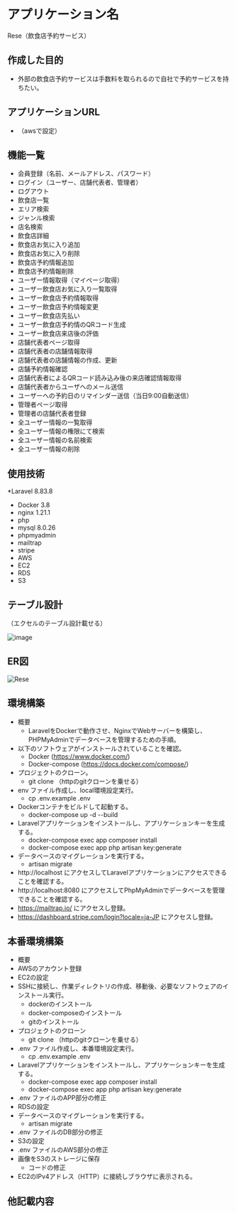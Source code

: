 # アプリケーション名
Rese（飲食店予約サービス）


## 作成した目的
* 外部の飲食店予約サービスは手数料を取られるので自社で予約サービスを持ちたい。

## アプリケーションURL
* （awsで設定）

## 機能一覧
* 会員登録（名前、メールアドレス、パスワード）
* ログイン（ユーザー、店舗代表者、管理者）
* ログアウト
* 飲食店一覧
* エリア検索
* ジャンル検索
* 店名検索
* 飲食店詳細
* 飲食店お気に入り追加
* 飲食店お気に入り削除
* 飲食店予約情報追加
* 飲食店予約情報削除
* ユーザー情報取得（マイページ取得）
* ユーザー飲食店お気に入り一覧取得
* ユーザー飲食店予約情報取得
* ユーザー飲食店予約情報変更
* ユーザー飲食店先払い
* ユーザー飲食店予約情のQRコード生成
* ユーザー飲食店来店後の評価
* 店舗代表者ページ取得
* 店舗代表者の店舗情報取得
* 店舗代表者の店舗情報の作成、更新
* 店舗予約情報確認
* 店舗代表者によるQRコード読み込み後の来店確認情報取得
* 店舗代表者からユーザへのメール送信
* ユーザーへの予約日のリマインダー送信（当日9:00自動送信）
* 管理者ページ取得
* 管理者の店舗代表者登録
* 全ユーザー情報の一覧取得
* 全ユーザー情報の権限にて検索
* 全ユーザー情報の名前検索
* 全ユーザー情報の削除

## 使用技術
*Laravel 8.83.8
* Docker 3.8
* nginx 1.21.1
* php 
* mysql 8.0.26
* phpmyadmin
* mailtrap
* stripe
* AWS
* EC2
* RDS
* S3

## テーブル設計
（エクセルのテーブル設計載せる）

![image](https://github.com/yuusakuhariya/Rese/assets/137383906/d7439793-2833-494b-92c1-ea385976a792)


## ER図
![Rese](https://github.com/yuusakuhariya/Rese/assets/137383906/2cd9e9ce-bd5d-4755-90f7-f9fe8995666c)


## 環境構築
* 概要
  * LaravelをDockerで動作させ、NginxでWebサーバーを構築し、PHPMyAdminでデータベースを管理するための手順。
* 以下のソフトウェアがインストールされていることを確認。
  * Docker (https://www.docker.com/)
  * Docker-compose (https://docs.docker.com/compose/)
* プロジェクトのクローン。
  * git clone （httpのgitクローンを乗せる）
* env ファイル作成し、local環境設定実行。
  * cp .env.example .env
* Dockerコンテナをビルドして起動する。
  * docker-compose up -d --build
* Laravelアプリケーションをインストールし、アプリケーションキーを生成する。
  * docker-compose exec app composer install
  * docker-compose exec app php artisan key:generate
* データベースのマイグレーションを実行する。
  * artisan migrate
* http://localhost にアクセスしてLaravelアプリケーションにアクセスできることを確認する。
* http://localhost:8080 にアクセスしてPhpMyAdminでデータベースを管理できることを確認する。
* https://mailtrap.io/ にアクセスし登録。
* https://dashboard.stripe.com/login?locale=ja-JP にアクセスし登録。

## 本番環境構築
* 概要
* AWSのアカウント登録
* EC2の設定
* SSHに接続し、作業ディレクトリの作成、移動後、必要なソフトウェアのインストール実行。
  * dockerのインストール
  * docker-composeのインストール
  * gitのインストール
* プロジェクトのクローン
  * git clone （httpのgitクローンを乗せる）
* .env ファイル作成し、本番環境設定実行。
  * cp .env.example .env
* Laravelアプリケーションをインストールし、アプリケーションキーを生成する。
  * docker-compose exec app composer install
  * docker-compose exec app php artisan key:generate 
* .env ファイルのAPP部分の修正
* RDSの設定
* データベースのマイグレーションを実行する。
  * artisan migrate
* .env ファイルのDB部分の修正
* S3の設定
* .env ファイルのAWS部分の修正
* 画像をS3のストレージに保存
  * コードの修正
* EC2のIPv4アドレス（HTTP）に接続しブラウザに表示される。

## 他記載内容
